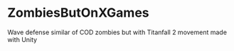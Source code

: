 # ZombiesButOnXGames
Wave defense similar of COD zombies but with Titanfall 2 movement made with Unity
